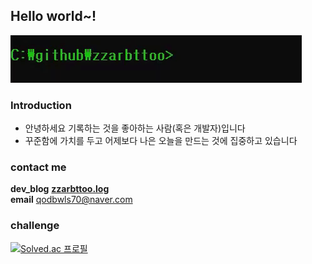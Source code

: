 

<h2>Hello world~!</h2>

<img src="./gifs/zzarbttoo_hello.gif">

### Introduction
- 안녕하세요 기록하는 것을 좋아하는 사람(혹은 개발자)입니다
- 꾸준함에 가치를 두고 어제보다 나은 오늘을 만드는 것에 집중하고 있습니다

### contact me 

<b>dev_blog</b>  <a href = "https://velog.io/@zzarbttoo"><b>zzarbttoo.log</b></a><br/>
<b>email</b> qodbwls70@naver.com

### challenge

[![Solved.ac 프로필](http://mazassumnida.wtf/api/v2/generate_badge?boj=qodbwls70)](https://solved.ac/qodbwls70)
<br/>

  

